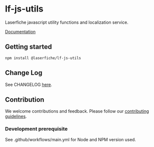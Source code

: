 # lf-js-utils

Laserfiche javascript utility functions and localization service.

[Documentation](https://developer.laserfiche.com)

## Getting started

`npm install @laserfiche/lf-js-utils`

## Change Log

See CHANGELOG [here](https://github.com/Laserfiche/lf-js-utils/blob/4.x/CHANGELOG.md).

## Contribution

We welcome contributions and feedback. Please follow our [contributing guidelines](https://github.com/Laserfiche/lf-js-utils/blob/4.x/CONTRIBUTING.md).

### Development prerequisite

See .github/workflows/main.yml for Node and NPM version used.
